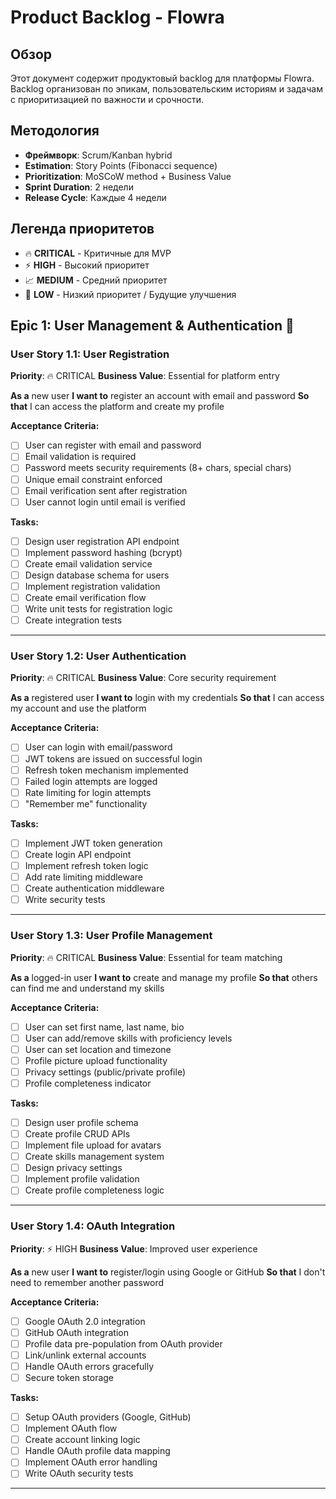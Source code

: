 # Product Backlog - Flowra

## Обзор

Этот документ содержит продуктовый backlog для платформы Flowra. Backlog организован по эпикам, пользовательским историям и задачам с приоритизацией по важности и срочности.

## Методология

- **Фреймворк**: Scrum/Kanban hybrid
- **Estimation**: Story Points (Fibonacci sequence)
- **Prioritization**: MoSCoW method + Business Value
- **Sprint Duration**: 2 недели
- **Release Cycle**: Каждые 4 недели

## Легенда приоритетов

- 🔥 **CRITICAL** - Критичные для MVP
- ⚡ **HIGH** - Высокий приоритет
- 📈 **MEDIUM** - Средний приоритет
- 🔮 **LOW** - Низкий приоритет / Будущие улучшения

## Epic 1: User Management & Authentication 👤

### User Story 1.1: User Registration
**Priority**: 🔥 CRITICAL
**Business Value**: Essential for platform entry

**As a** new user
**I want to** register an account with email and password
**So that** I can access the platform and create my profile

**Acceptance Criteria:**
- [ ] User can register with email and password
- [ ] Email validation is required
- [ ] Password meets security requirements (8+ chars, special chars)
- [ ] Unique email constraint enforced
- [ ] Email verification sent after registration
- [ ] User cannot login until email is verified

**Tasks:**
- [ ] Design user registration API endpoint
- [ ] Implement password hashing (bcrypt)
- [ ] Create email validation service
- [ ] Design database schema for users
- [ ] Implement registration validation
- [ ] Create email verification flow
- [ ] Write unit tests for registration logic
- [ ] Create integration tests

---

### User Story 1.2: User Authentication
**Priority**: 🔥 CRITICAL
**Business Value**: Core security requirement

**As a** registered user
**I want to** login with my credentials
**So that** I can access my account and use the platform

**Acceptance Criteria:**
- [ ] User can login with email/password
- [ ] JWT tokens are issued on successful login
- [ ] Refresh token mechanism implemented
- [ ] Failed login attempts are logged
- [ ] Rate limiting for login attempts
- [ ] "Remember me" functionality

**Tasks:**
- [ ] Implement JWT token generation
- [ ] Create login API endpoint
- [ ] Implement refresh token logic
- [ ] Add rate limiting middleware
- [ ] Create authentication middleware
- [ ] Write security tests

---

### User Story 1.3: User Profile Management
**Priority**: 🔥 CRITICAL
**Business Value**: Essential for team matching

**As a** logged-in user
**I want to** create and manage my profile
**So that** others can find me and understand my skills

**Acceptance Criteria:**
- [ ] User can set first name, last name, bio
- [ ] User can add/remove skills with proficiency levels
- [ ] User can set location and timezone
- [ ] Profile picture upload functionality
- [ ] Privacy settings (public/private profile)
- [ ] Profile completeness indicator

**Tasks:**
- [ ] Design user profile schema
- [ ] Create profile CRUD APIs
- [ ] Implement file upload for avatars
- [ ] Create skills management system
- [ ] Design privacy settings
- [ ] Implement profile validation
- [ ] Create profile completeness logic

---

### User Story 1.4: OAuth Integration
**Priority**: ⚡ HIGH
**Business Value**: Improved user experience

**As a** new user
**I want to** register/login using Google or GitHub
**So that** I don't need to remember another password

**Acceptance Criteria:**
- [ ] Google OAuth 2.0 integration
- [ ] GitHub OAuth integration
- [ ] Profile data pre-population from OAuth provider
- [ ] Link/unlink external accounts
- [ ] Handle OAuth errors gracefully
- [ ] Secure token storage

**Tasks:**
- [ ] Setup OAuth providers (Google, GitHub)
- [ ] Implement OAuth flow
- [ ] Create account linking logic
- [ ] Handle OAuth profile data mapping
- [ ] Implement OAuth error handling
- [ ] Write OAuth security tests

---
